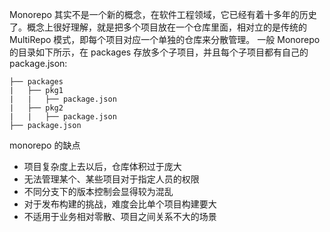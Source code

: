 Monorepo 其实不是一个新的概念，在软件工程领域，它已经有着十多年的历史了。概念上很好理解，就是把多个项目放在一个仓库里面，相对立的是传统的 MultiRepo 模式，即每个项目对应一个单独的仓库来分散管理。
一般 Monorepo 的目录如下所示，在 packages 存放多个子项目，并且每个子项目都有自己的 package.json:

```
├── packages
|   ├── pkg1
|   |   ├── package.json
|   ├── pkg2
|   |   ├── package.json
├── package.json
```

monorepo 的缺点

- 项目复杂度上去以后，仓库体积过于庞大
- 无法管理某个、某些项目对于指定人员的权限
- 不同分支下的版本控制会显得较为混乱
- 对于发布构建的挑战，难度会比单个项目构建要大
- 不适用于业务相对零散、项目之间关系不大的场景
